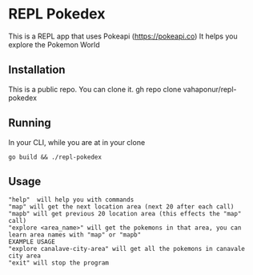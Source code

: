 # REPL Pokedex
This is a REPL app that uses Pokeapi (https://pokeapi.co)
It helps you explore the Pokemon World

## Installation
This is a public repo. You can clone it.
gh repo clone vahaponur/repl-pokedex

## Running
In your CLI, while you are at in your clone
```
go build && ./repl-pokedex
```
## Usage
```
"help"  will help you with commands
"map" will get the next location area (next 20 after each call)
"mapb" will get previous 20 location area (this effects the "map" call)
"explore <area_name>" will get the pokemons in that area, you can learn area names with "map" or "mapb"
EXAMPLE USAGE
"explore canalave-city-area" will get all the pokemons in canavale city area
"exit" will stop the program
```

